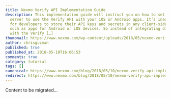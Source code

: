 ```yaml
---
title: Nexmo Verify API Implementation Guide
description: This implementation guide will instruct you on how to set up a
  server to use the Verify API with your iOS or Android apps. It’s inadvisable
  for developers to store their API keys and secrets in any client-side devices,
  such as apps for Android or iOS devices. So instead of integrating directly
  with the Verify […]
thumbnail: https://www.nexmo.com/wp-content/uploads/2018/05/nexmo-verify-migration-guide.jpg
author: chrisguzman
published: true
published_at: 2018-05-10T16:06:53
comments: true
category: tutorial
tags: []
canonical: https://www.nexmo.com/blog/2018/05/10/nexmo-verify-api-implementation-guide-dr
redirect: https://www.nexmo.com/blog/2018/05/10/nexmo-verify-api-implementation-guide-dr
---
```

Content to be migrated...